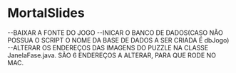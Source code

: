 # MortalSlides
--BAIXAR A FONTE DO JOGO
--INICAR O BANCO DE DADOS(CASO NÃO POSSUA O SCRIPT O NOME DA BASE DE DADOS A SER CRIADA É dbJogo)
--ALTERAR OS ENDEREÇOS DAS IMAGENS DO PUZZLE NA CLASSE JanelaFase.java.
SÃO 6 ENDEREÇOS A ALTERAR, PARA QUE RODE NO MAC.
